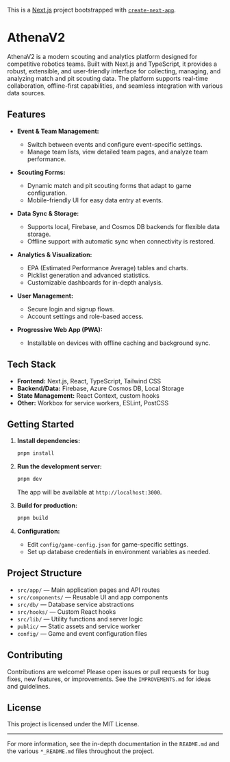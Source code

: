 This is a [Next.js](https://nextjs.org) project bootstrapped with [`create-next-app`](https://nextjs.org/docs/app/api-reference/cli/create-next-app).

# AthenaV2

AthenaV2 is a modern scouting and analytics platform designed for competitive robotics teams. Built with Next.js and TypeScript, it provides a robust, extensible, and user-friendly interface for collecting, managing, and analyzing match and pit scouting data. The platform supports real-time collaboration, offline-first capabilities, and seamless integration with various data sources.

## Features

- **Event & Team Management:**
	- Switch between events and configure event-specific settings.
	- Manage team lists, view detailed team pages, and analyze team performance.

- **Scouting Forms:**
	- Dynamic match and pit scouting forms that adapt to game configuration.
	- Mobile-friendly UI for easy data entry at events.

- **Data Sync & Storage:**
	- Supports local, Firebase, and Cosmos DB backends for flexible data storage.
	- Offline support with automatic sync when connectivity is restored.

- **Analytics & Visualization:**
	- EPA (Estimated Performance Average) tables and charts.
	- Picklist generation and advanced statistics.
	- Customizable dashboards for in-depth analysis.

- **User Management:**
	- Secure login and signup flows.
	- Account settings and role-based access.

- **Progressive Web App (PWA):**
	- Installable on devices with offline caching and background sync.

## Tech Stack

- **Frontend:** Next.js, React, TypeScript, Tailwind CSS
- **Backend/Data:** Firebase, Azure Cosmos DB, Local Storage
- **State Management:** React Context, custom hooks
- **Other:** Workbox for service workers, ESLint, PostCSS

## Getting Started

1. **Install dependencies:**
	 ```sh
	 pnpm install
	 ```

2. **Run the development server:**
	 ```sh
	 pnpm dev
	 ```
	 The app will be available at `http://localhost:3000`.

3. **Build for production:**
	 ```sh
	 pnpm build
	 ```

4. **Configuration:**
	 - Edit `config/game-config.json` for game-specific settings.
	 - Set up database credentials in environment variables as needed.

## Project Structure

- `src/app/` — Main application pages and API routes
- `src/components/` — Reusable UI and app components
- `src/db/` — Database service abstractions
- `src/hooks/` — Custom React hooks
- `src/lib/` — Utility functions and server logic
- `public/` — Static assets and service worker
- `config/` — Game and event configuration files

## Contributing

Contributions are welcome! Please open issues or pull requests for bug fixes, new features, or improvements. See the `IMPROVEMENTS.md` for ideas and guidelines.

## License

This project is licensed under the MIT License.

---

For more information, see the in-depth documentation in the `README.md` and the various `*_README.md` files throughout the project.
